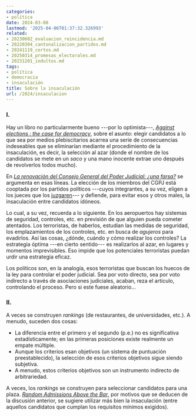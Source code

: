```yaml
---
categories:
- política
date: 2024-03-08
lastmod: '2025-04-06T01:37:32.326993'
related:
- 20230602_evaluacion_reincidencia.md
- 20220304_cantonalizacion_partidos.md
- 20241119_cortos.md
- 20250314_promesas_electorales.md
- 20231201_indultos.md
tags:
- política
- democracia
- insaculación
title: Sobre la insaculación
url: /2024/insaculacion
---
```


### I.

Hay un libro no particularmente bueno ---por lo optimista---, [_Against elections : the case for democracy_](https://search.worldcat.org/title/956622974?oclcNum=956622974), sobre el asunto: elegir candidatos a lo que sea por medios plebiscitarios acarrea una serie de consecuencias indeseables que se eliminarían mediante el procedimiento de la insaculación, es decir, la selección al azar (donde el nombre de los candidatos se mete en un _saco_ y una mano inocente extrae uno después de revolverlos todos mucho).

En [_La renovación del Consejo General del Poder Judicial: ¿una farsa?_](https://almacendederecho.org/la-renovacion-del-consejo-general-del-poder-judicial-una-farsa) se argumenta en esas líneas. La elección de los miembros del CGPJ está cooptada por los partidos políticos ---cuyos integrantes, a su vez, eligen a los jueces que los
[juzgaren](https://datanalytics.com/2023/11/23/futuro-subjuntivo/)--- y defiende, para evitar esos y otros males, la insaculación entre candidatos idóneos.

Lo cual, a su vez, recuerda a lo siguiente. En los aeropuertos hay sistemas de seguridad, controles, etc. en previsión de que alguien pueda cometer atentados. Los terroristas, de haberlos, estudian las medidas de seguridad, los emplazamientos de los controles, etc. en busca de _agujeros_ para evadirlos. Así las cosas, ¿dónde, cuándo y cómo realizar los controles? La estrategia óptima ---en cierto sentido--- es realizarlos al azar, en lugares y momentos imprevisibles. Eso impide que los potenciales terroristas puedan urdir una estrategia eficaz.

Los políticos son, en la analogía, esos terroristas que buscan los huecos de la ley para controlar el poder judicial. Sea por voto directo, sea por voto indirecto a través de asociaciones judiciales, acaban, reza el artículo, controlando el proceso. Pero si este fuese aleatorio...

### II.

A veces se construyen _rankings_ (de restaurantes, de universidades, etc.). A menudo, suceden dos cosas:
- La diferencia entre el primero y el segundo (p.e.) no es significativa estadísticamente; en las primeras posiciones existe realmente un empate múltiple.
- Aunque los criterios esan objetivos (un sistema de puntuación preestablecido), la selección de esos criterios objetivos sigue siendo subjetiva.
- A menudo, estos criterios objetivos son un instrumento indirecto de arbitrariedad.

A veces, los _rankings_ se construyen para seleccionar candidatos para una plaza. [_Random Admissions Above the Bar_](https://marginalrevolution.com/marginalrevolution/2024/02/random-admissions-above-the-bar.html), por motivos que se deducen de la discusión anterior, se sugiere utilizar más bien la insaculación (entre aquellos candidatos que cumplan los requisitos mínimos exigidos).